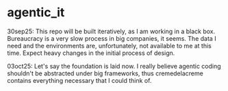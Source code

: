 # agentic_it

30sep25: This repo will be built iteratively, as I am working in a black box. Bureaucracy is a very slow process in big companies, it seems. The data I need and the environments are, unfortunately, not available to me at this time. Expect heavy changes in the initial process of design.

03oct25: Let's say the foundation is laid now. I really believe agentic coding shouldn't be abstracted under big frameworks, thus cremedelacreme contains everything necessary that I could think of. 
